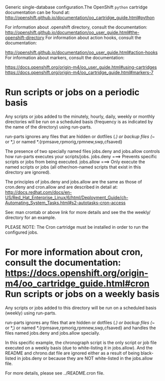 Generic single-database configuration.The OpenShift `python` cartridge documentation can be found at:
http://openshift.github.io/documentation/oo_cartridge_guide.html#python

For information about .openshift directory, consult the documentation:
http://openshift.github.io/documentation/oo_user_guide.html#the-openshift-directory
For information about action hooks, consult the documentation:

http://openshift.github.io/documentation/oo_user_guide.html#action-hooks
For information about markers, consult the documentation:

https://docs.openshift.org/origin-m4/oo_user_guide.html#using-cartridges
https://docs.openshift.org/origin-m4/oo_cartridge_guide.html#markers-7

Run scripts or jobs on a periodic basis
=======================================
Any scripts or jobs added to the minutely, hourly, daily, weekly or monthly
directories will be run on a scheduled basis (frequency is as indicated by the
name of the directory) using run-parts.

run-parts ignores any files that are hidden or dotfiles (.*) or backup
files (*~ or *,)  or named *.{rpmsave,rpmorig,rpmnew,swp,cfsaved}

The presence of two specially named files jobs.deny and jobs.allow controls
how run-parts executes your scripts/jobs.
   jobs.deny  ===> Prevents specific scripts or jobs from being executed.
   jobs.allow ===> Only execute the named scripts or jobs (all other/non-named
                   scripts that exist in this directory are ignored).

The principles of jobs.deny and jobs.allow are the same as those of cron.deny
and cron.allow and are described in detail at: 
   http://docs.redhat.com/docs/en-US/Red_Hat_Enterprise_Linux/6/html/Deployment_Guide/ch-Automating_System_Tasks.html#s2-autotasks-cron-access

See: man crontab or above link for more details and see the the weekly/
     directory for an example.

PLEASE NOTE: The Cron cartridge must be installed in order to run the configured jobs.

For more information about cron, consult the documentation:
https://docs.openshift.org/origin-m4/oo_cartridge_guide.html#cron
Run scripts or jobs on a weekly basis
=====================================
Any scripts or jobs added to this directory will be run on a scheduled basis
(weekly) using run-parts.

run-parts ignores any files that are hidden or dotfiles (.*) or backup
files (*~ or *,)  or named *.{rpmsave,rpmorig,rpmnew,swp,cfsaved} and handles
the files named jobs.deny and jobs.allow specially.

In this specific example, the chronograph script is the only script or job file
executed on a weekly basis (due to white-listing it in jobs.allow). And the
README and chrono.dat file are ignored either as a result of being black-listed
in jobs.deny or because they are NOT white-listed in the jobs.allow file.

For more details, please see ../README.cron file.


